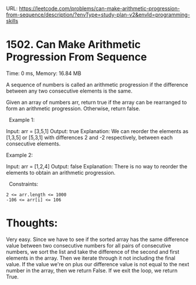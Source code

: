 URL: https://leetcode.com/problems/can-make-arithmetic-progression-from-sequence/description/?envType=study-plan-v2&envId=programming-skills

# 1502. Can Make Arithmetic Progression From Sequence

Time: 0 ms, Memory: 16.84 MB

A sequence of numbers is called an arithmetic progression if the difference between any two consecutive elements is the same.

Given an array of numbers arr, return true if the array can be rearranged to form an arithmetic progression. Otherwise, return false.

 
Example 1:

Input: arr = [3,5,1]
Output: true
Explanation: We can reorder the elements as [1,3,5] or [5,3,1] with differences 2 and -2 respectively, between each consecutive elements.

Example 2:

Input: arr = [1,2,4]
Output: false
Explanation: There is no way to reorder the elements to obtain an arithmetic progression.

 
Constraints:

	2 <= arr.length <= 1000
	-106 <= arr[i] <= 106

# Thoughts:
Very easy. Since we have to see if the sorted array has the same difference value between two consecutive numbers for all pairs of consecutive numbers, we sort the list and take the difference of the second and first elements in the array. 
Then we iterate through it not including the final value. If the value we're on plus our difference value is not equal to the next number in the array, then we return False. If we exit the loop, we return True.
